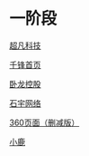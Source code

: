 # 一阶段
<a href="https://sinlko.github.io/day6--元素类型/code/html/超凡科技.html">超凡科技</a>

<a href="https://sinlko.github.io/day5--%E9%A1%B5%E9%9D%A2%E7%BB%83%E4%B9%A0/code/html/%E5%8D%83%E9%94%8B%E9%A6%96%E9%A1%B5.html">千锋首页</a>

<a href="https://sinlko.github.io/day4--%E7%9B%92%E5%AD%90%E6%A8%A1%E5%9E%8B/code/html/%E5%8D%A7%E9%BE%99%E9%A6%96%E9%A1%B5.html">卧龙控股</a>

<a href="https://sinlko.github.io/day4--%E7%9B%92%E5%AD%90%E6%A8%A1%E5%9E%8B/code/html/%E7%9F%B3%E5%AE%87%E7%BD%91%E7%BB%9C.html">石宇网络</a>

<a href="https://sinlko.github.io/day08%E5%9B%BE%E7%89%87%E6%95%B4%E5%90%88/html/360%E9%A1%B5%E9%9D%A2.html">360页面（删减版）</a>

<a href="https://sinlko.github.io/day09%E5%AE%BD%E9%AB%98%E8%87%AA%E9%80%82%E5%BA%94/code/html/%E5%B0%8F%E9%B9%BF.html">小鹿</a>


